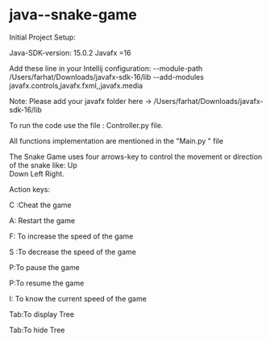 # java--snake-game
Initial Project Setup:

Java-SDK-version: 15.0.2
Javafx =16

Add these line in your Intellij configuration:
--module-path /Users/farhat/Downloads/javafx-sdk-16/lib --add-modules javafx.controls,javafx.fxml,,javafx.media

Note:  Please add your javafx folder here -> /Users/farhat/Downloads/javafx-sdk-16/lib

To run the code use the file : Controller.py file.

All functions implementation are mentioned in the "Main.py " file

The Snake Game uses four arrows-key to control the movement or direction of the snake like:
    Up      
    Down
    Left
    Right.


Action keys:

C :Cheat the game 		

A: Restart the game

F: To increase the speed of the game	  

S :To decrease the speed of the game

P:To  pause the game	

P:To resume the game  	

I: To know the current speed of the game

Tab:To display Tree	

Tab:To hide Tree


 
